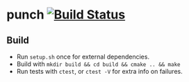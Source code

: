 punch [![Build Status](https://travis-ci.org/RaymondKroon/punch.svg?branch=master)](https://travis-ci.org/RaymondKroon/punch)
=========

## Build
* Run ```setup.sh``` once for external dependencies.
* Build with ```mkdir build && cd build && cmake .. && make```
* Run tests with ```ctest```, or ```ctest -V``` for extra info on failures.
